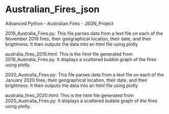 # Australian_Fires_json
Advanced Python - Australian Fires - JSON_Project


2019_Australia_Fires.py: 
	This file parses data from a text file on each of the November 2019 fires, their geographical location, their date, and their brightness. It then outputs the data into an html file using plotly

australia_fires_2019.html:
	This is the html file generated from 2019_Australia_Fires.py. It displays a scattered bubble graph of the fires using plotly.

2020_Australia_Fires.py: 
	This file parses data from a text file on each of the January 2020 fires, their geographical location, their date, and their brightness. It then outputs the data into an html file using plotly

australia_fires_2020.html:
	This is the html file generated from 2020_Australia_Fires.py. It displays a scattered bubble graph of the fires using plotly.